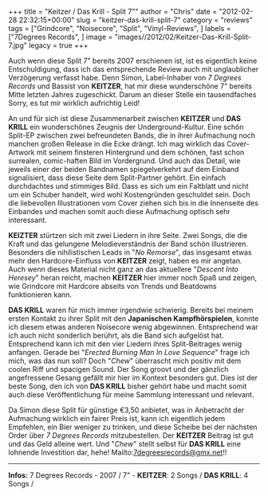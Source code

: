 +++
title = "Keitzer / Das Krill - Split 7\""
author = "Chris"
date = "2012-02-28 22:32:15+00:00"
slug = "keitzer-das-krill-split-7"
category = "reviews"
tags = ["Grindcore", "Noisecore", "Split", "Vinyl-Reviews", ]
labels = ["7Degrees Records", ]
image = "images//2012/02/Keitzer-Das-Krill-Split-7.jpg"
legacy = true
+++

Auch wenn diese Split 7" bereits 2007 erschienen ist, ist es eigentlich keine Entschuldigung, dass ich das entsprechende Review auch mit unglaublicher Verzögerung verfasst habe. Denn Simon, Label-Inhaber von _7 Degrees Records_ und Bassist von **KEITZER**, hat mir diese wunderschöne 7" bereits Mitte letzten Jahres zugeschickt. Darum an dieser Stelle ein tausendfaches Sorry, es tut mir wirklich aufrichtig Leid!

An und für sich ist diese Zusammenarbeit zwischen **KEITZER** und **DAS KRILL** ein wunderschönes Zeugnis der Underground-Kultur. Eine schön Split-EP zwischen zwei befreundeten Bands, die in ihrer Aufmachung noch manchen großen Release in die Ecke drängt. Ich mag wirklich das Cover-Artwork mit seinem finsteren Hintergrund und dem schönen, fast schon surrealen, comic-haften Bild im Vordergrund. Und auch das Detail, wie jeweils einer der beiden Bandnamen spiegelverkehrt auf dem Einband signalisiert, dass diese Seite dem Split-Partner gehört. Ein einfach durchdachtes und stimmiges Bild. Dass es sich um ein Faltblatt und nicht um ein Schuber handelt, wird wohl Kostengründen geschuldet sein. Doch die liebevollen Illustrationen vom Cover ziehen sich bis in die Innenseite des Einbandes und machen somit auch diese Aufmachung optisch sehr interessant.

**KEIZTER** stürtzen sich mit zwei Liedern in ihre Seite. Zwei Songs, die die Kraft und das gelungene Melodieverständnis der Band schön illustrieren. Besonders die nihilistischen Leads in "_No Remorse_", das insgesamt etwas mehr den Hardcore-Einfluss von **KEITZER** zeigt, haben es mir angetan. Auch wenn dieses Material nicht ganz an das aktuellere "_Descent Into Heresey_" heran reicht, machen **KEITZER** hier immer noch Spaß und zeigen, wie Grindcore mit Hardcore abseits von Trends und Beatdowns funktionieren kann.

**DAS KRILL** waren für mich immer irgendwie schwierig. Bereits bei meinem ersten Kontakt zu ihrer Split mit den **Japanischen Kampfhörspielen**, konnte ich diesem etwas anderen Noisecore wenig abgewinnen. Entsprechend war ich auch nicht sonderlich berührt, als die Band sich aufgelöst hat. Entsprechend kann ich mit den vier Liedern ihres Split-Beitrages wenig anfangen. Gerade bei "_Erected Burning Man In Love Sequence_" frage ich mich, was das nun soll? Doch "_Chew_" überrascht mich positiv mit dem coolen Riff und spacigen Sound. Der Song groovt und der gänzlich angefressene Gesang gefällt mir hier im Kontext besonders gut. Dies ist der beste Song, den ich von **DAS KRILL** bisher gehört habe und macht somit auch diese Veröffentlichung für meine Sammlung interessant und relevant.

Da Simon diese Split für günstige €3,50 anbietet, was in Anbetracht der Aufmachung wirklich ein fairer Preis ist, kann ich eigentlich jedem Empfehlen, ein Bier weniger zu trinken, und diese Scheibe bei der nächsten Order über _7 Degrees Records_ mitzubestellen. Der **KEITZER** Beitrag ist gut und das Geld alleine wert. Und "_Chew_" stellt selbst für **DAS KRILL** eine lohnende Investition dar, hehe! Mailto:<a href="mailto:7degreesrecords@gmx.net">7degreesrecords@gmx.net</a>!!



---
**Infos:**
7 Degrees Records - 2007 / 
7" - **KEITZER**: 2 Songs / **DAS KRILL**: 4 Songs / 
